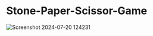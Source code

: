 # Stone-Paper-Scissor-Game
![Screenshot 2024-07-20 124231](https://github.com/user-attachments/assets/caf8d8d4-aae5-4d7e-ab75-1ce5b934d072)
